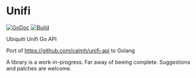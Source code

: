 # Unifi

[![GoDoc](https://godoc.org/github.com/dim13/unifi?status.svg)](https://godoc.org/github.com/dim13/unifi)
[![Build](https://github.com/dim13/unifi/workflows/build/badge.svg)](https://github.com/dim13/unifi/actions)

Ubiquiti Unifi Go API

Port of https://github.com/calmh/unifi-api to Golang

A library is a work-in-progress. Far away of beeing complete.
Suggestions and patches are welcome.
